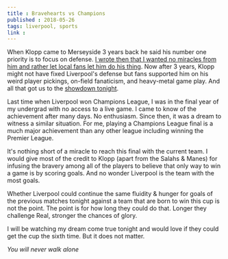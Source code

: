 ```yaml
---
title : Bravehearts vs Champions
published : 2018-05-26
tags: liverpool, sports
link :
---
```


When Klopp came to Merseyside 3 years back he said his number one priority is to focus on defense. [I wrote then that I wanted no miracles from him and rather let local fans let him do his thing](http://kaushikc.org/linked/new-man-at-merseyside.html). Now after 3 years, Klopp might not have fixed Liverpool's defense but fans supported him on his weird player pickings, on-field fanaticism, and heavy-metal game play. And all that got us to the [showdown tonight](https://www.theguardian.com/football/2018/may/25/liverpool-relish-final-test-topple-real-madrid-kings-of-europe).

Last time when Liverpool won Champions League, I was in the final year of my undergrad with no access to a live game. I came to know of the achievement after many days. No enthusiasm. Since then, it was a dream to witness a similar situation. For me, playing a Champions League final is a much major achievement than any other league including winning the Premier League.

It's nothing short of a miracle to reach this final with the current team. I would give most of the credit to Klopp (apart from the Salahs & Manes) for infusing the bravery among all of the players to believe that only way to win a game is by scoring goals. And no wonder Liverpool is the team with the most goals.

Whether Liverpool could continue the same fluidity & hunger for goals of the previous matches tonight against a team that are born to win this cup is not the point. The point is for how long they could do that. Longer they challenge Real, stronger the chances of glory.

I will be watching my dream come true tonight and would love if they could get the cup the sixth time. But it does not matter.

_You will never walk alone_

